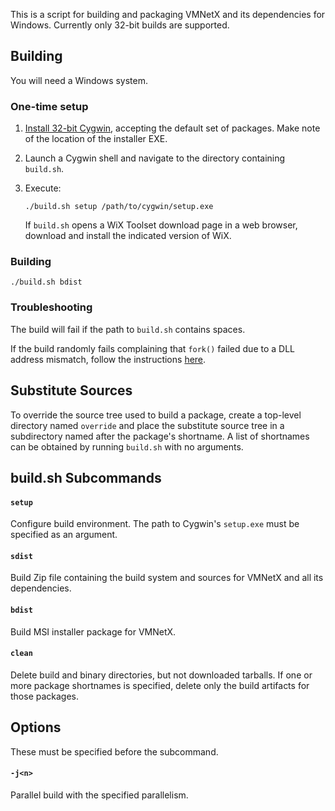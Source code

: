 This is a script for building and packaging VMNetX and its dependencies
for Windows.  Currently only 32-bit builds are supported.

Building
--------

You will need a Windows system.

### One-time setup

1. [Install 32-bit Cygwin][cygwin], accepting the default set of packages.
    Make note of the location of the installer EXE.

2.  Launch a Cygwin shell and navigate to the directory containing
    `build.sh`.

3.  Execute:

        ./build.sh setup /path/to/cygwin/setup.exe

    If `build.sh` opens a WiX Toolset download page in a web browser,
    download and install the indicated version of WiX.

[cygwin]: http://cygwin.com/install.html

### Building

    ./build.sh bdist

### Troubleshooting

The build will fail if the path to `build.sh` contains spaces.

If the build randomly fails complaining that `fork()` failed due to a DLL
address mismatch, follow the instructions [here][1].

[1]: http://cygwin.wikia.com/wiki/Rebaseall

Substitute Sources
------------------

To override the source tree used to build a package, create a top-level
directory named `override` and place the substitute source tree in a
subdirectory named after the package's shortname.  A list of shortnames
can be obtained by running `build.sh` with no arguments.

build.sh Subcommands
--------------------

#### `setup`

Configure build environment.  The path to Cygwin's `setup.exe` must be
specified as an argument.

#### `sdist`

Build Zip file containing the build system and sources for VMNetX and all
its dependencies.

#### `bdist`

Build MSI installer package for VMNetX.

#### `clean`

Delete build and binary directories, but not downloaded tarballs.  If one
or more package shortnames is specified, delete only the build artifacts for
those packages.

Options
-------

These must be specified before the subcommand.

#### `-j<n>`

Parallel build with the specified parallelism.
